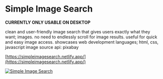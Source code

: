 # Simple Image Search

**CURRENTLY ONLY USABLE ON DESKTOP**

clean and user-friendly image search that gives users exactly what they want; images. 
no need to endlessly scroll for image results.
useful for quick and easy image access.
showcases web development languages; html, css, javascript
image source api: pixabay

[https://simpleimagesearch.netlify.app/](https://simpleimagesearch.netlify.app/)

[![Simple Image Search](https://github.com/user-attachments/assets/3ebb0fd7-de9e-43c2-83a6-85b9e1744a92)](https://simpleimagesearch.netlify.app/)




